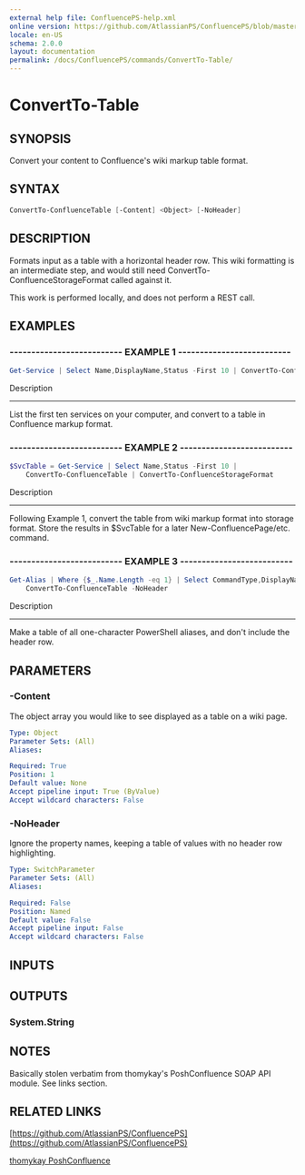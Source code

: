 ```yaml
---
external help file: ConfluencePS-help.xml
online version: https://github.com/AtlassianPS/ConfluencePS/blob/master/docs/Commands/ConvertTo-Table.md
locale: en-US
schema: 2.0.0
layout: documentation
permalink: /docs/ConfluencePS/commands/ConvertTo-Table/
---
```


# ConvertTo-Table

## SYNOPSIS
Convert your content to Confluence's wiki markup table format.

## SYNTAX

```powershell
ConvertTo-ConfluenceTable [-Content] <Object> [-NoHeader]
```

## DESCRIPTION
Formats input as a table with a horizontal header row.
This wiki formatting is an intermediate step, and would still need
ConvertTo-ConfluenceStorageFormat called against it.

This work is performed locally, and does not perform a REST call.

## EXAMPLES

### -------------------------- EXAMPLE 1 --------------------------
```powershell
Get-Service | Select Name,DisplayName,Status -First 10 | ConvertTo-ConfluenceTable
```

Description

-----------

List the first ten services on your computer, and convert to a table in Confluence markup format.

### -------------------------- EXAMPLE 2 --------------------------
```powershell
$SvcTable = Get-Service | Select Name,Status -First 10 |
    ConvertTo-ConfluenceTable | ConvertTo-ConfluenceStorageFormat
```

Description

-----------

Following Example 1, convert the table from wiki markup format into storage format.
Store the results in $SvcTable for a later New-ConfluencePage/etc. command.

### -------------------------- EXAMPLE 3 --------------------------
```powershell
Get-Alias | Where {$_.Name.Length -eq 1} | Select CommandType,DisplayName |
    ConvertTo-ConfluenceTable -NoHeader
```

Description

-----------

Make a table of all one-character PowerShell aliases, and don't include the header row.

## PARAMETERS

### -Content
The object array you would like to see displayed as a table on a wiki page.

```yaml
Type: Object
Parameter Sets: (All)
Aliases:

Required: True
Position: 1
Default value: None
Accept pipeline input: True (ByValue)
Accept wildcard characters: False
```

### -NoHeader
Ignore the property names, keeping a table of values with no header row highlighting.

```yaml
Type: SwitchParameter
Parameter Sets: (All)
Aliases:

Required: False
Position: Named
Default value: False
Accept pipeline input: False
Accept wildcard characters: False
```

## INPUTS

## OUTPUTS

### System.String

## NOTES
Basically stolen verbatim from thomykay's PoshConfluence SOAP API module.
See links section.

## RELATED LINKS

[https://github.com/AtlassianPS/ConfluencePS](https://github.com/AtlassianPS/ConfluencePS)

[thomykay PoshConfluence](https://github.com/thomykay/PoshConfluence)
